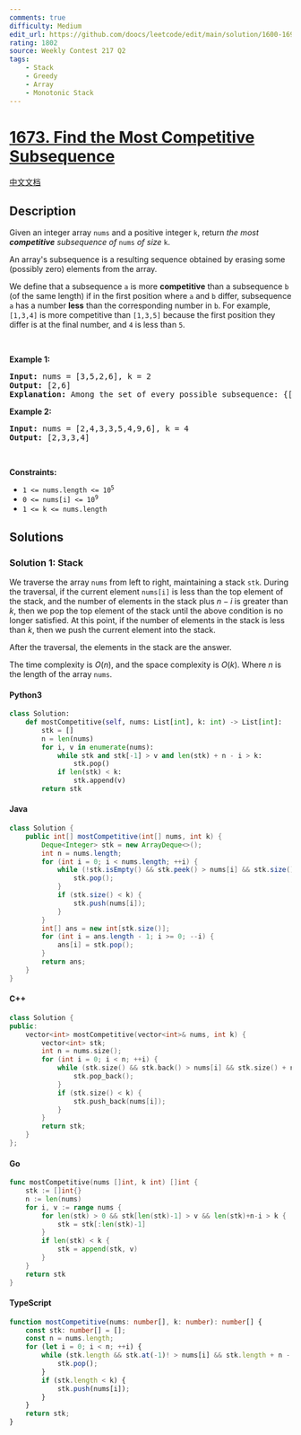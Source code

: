 ```yaml
---
comments: true
difficulty: Medium
edit_url: https://github.com/doocs/leetcode/edit/main/solution/1600-1699/1673.Find%20the%20Most%20Competitive%20Subsequence/README_EN.md
rating: 1802
source: Weekly Contest 217 Q2
tags:
    - Stack
    - Greedy
    - Array
    - Monotonic Stack
---
```


<!-- problem:start -->

# [1673. Find the Most Competitive Subsequence](https://leetcode.com/problems/find-the-most-competitive-subsequence)

[中文文档](/solution/1600-1699/1673.Find%20the%20Most%20Competitive%20Subsequence/README.md)

## Description

<!-- description:start -->

<p>Given an integer array <code>nums</code> and a positive integer <code>k</code>, return <em>the most<strong> competitive</strong> subsequence of </em><code>nums</code> <em>of size </em><code>k</code>.</p>

<p>An array&#39;s subsequence is a resulting sequence obtained by erasing some (possibly zero) elements from the array.</p>

<p>We define that a subsequence <code>a</code> is more <strong>competitive</strong> than a subsequence <code>b</code> (of the same length) if in the first position where <code>a</code> and <code>b</code> differ, subsequence <code>a</code> has a number <strong>less</strong> than the corresponding number in <code>b</code>. For example, <code>[1,3,4]</code> is more competitive than <code>[1,3,5]</code> because the first position they differ is at the final number, and <code>4</code> is less than <code>5</code>.</p>

<p>&nbsp;</p>
<p><strong class="example">Example 1:</strong></p>

<pre>
<strong>Input:</strong> nums = [3,5,2,6], k = 2
<strong>Output:</strong> [2,6]
<strong>Explanation:</strong> Among the set of every possible subsequence: {[3,5], [3,2], [3,6], [5,2], [5,6], [2,6]}, [2,6] is the most competitive.
</pre>

<p><strong class="example">Example 2:</strong></p>

<pre>
<strong>Input:</strong> nums = [2,4,3,3,5,4,9,6], k = 4
<strong>Output:</strong> [2,3,3,4]
</pre>

<p>&nbsp;</p>
<p><strong>Constraints:</strong></p>

<ul>
	<li><code>1 &lt;= nums.length &lt;= 10<sup>5</sup></code></li>
	<li><code>0 &lt;= nums[i] &lt;= 10<sup>9</sup></code></li>
	<li><code>1 &lt;= k &lt;= nums.length</code></li>
</ul>

<!-- description:end -->

## Solutions

<!-- solution:start -->

### Solution 1: Stack

We traverse the array `nums` from left to right, maintaining a stack `stk`. During the traversal, if the current element `nums[i]` is less than the top element of the stack, and the number of elements in the stack plus $n-i$ is greater than $k$, then we pop the top element of the stack until the above condition is no longer satisfied. At this point, if the number of elements in the stack is less than $k$, then we push the current element into the stack.

After the traversal, the elements in the stack are the answer.

The time complexity is $O(n)$, and the space complexity is $O(k)$. Where $n$ is the length of the array `nums`.

<!-- tabs:start -->

#### Python3

```python
class Solution:
    def mostCompetitive(self, nums: List[int], k: int) -> List[int]:
        stk = []
        n = len(nums)
        for i, v in enumerate(nums):
            while stk and stk[-1] > v and len(stk) + n - i > k:
                stk.pop()
            if len(stk) < k:
                stk.append(v)
        return stk
```

#### Java

```java
class Solution {
    public int[] mostCompetitive(int[] nums, int k) {
        Deque<Integer> stk = new ArrayDeque<>();
        int n = nums.length;
        for (int i = 0; i < nums.length; ++i) {
            while (!stk.isEmpty() && stk.peek() > nums[i] && stk.size() + n - i > k) {
                stk.pop();
            }
            if (stk.size() < k) {
                stk.push(nums[i]);
            }
        }
        int[] ans = new int[stk.size()];
        for (int i = ans.length - 1; i >= 0; --i) {
            ans[i] = stk.pop();
        }
        return ans;
    }
}
```

#### C++

```cpp
class Solution {
public:
    vector<int> mostCompetitive(vector<int>& nums, int k) {
        vector<int> stk;
        int n = nums.size();
        for (int i = 0; i < n; ++i) {
            while (stk.size() && stk.back() > nums[i] && stk.size() + n - i > k) {
                stk.pop_back();
            }
            if (stk.size() < k) {
                stk.push_back(nums[i]);
            }
        }
        return stk;
    }
};
```

#### Go

```go
func mostCompetitive(nums []int, k int) []int {
	stk := []int{}
	n := len(nums)
	for i, v := range nums {
		for len(stk) > 0 && stk[len(stk)-1] > v && len(stk)+n-i > k {
			stk = stk[:len(stk)-1]
		}
		if len(stk) < k {
			stk = append(stk, v)
		}
	}
	return stk
}
```

#### TypeScript

```ts
function mostCompetitive(nums: number[], k: number): number[] {
    const stk: number[] = [];
    const n = nums.length;
    for (let i = 0; i < n; ++i) {
        while (stk.length && stk.at(-1)! > nums[i] && stk.length + n - i > k) {
            stk.pop();
        }
        if (stk.length < k) {
            stk.push(nums[i]);
        }
    }
    return stk;
}
```

<!-- tabs:end -->

<!-- solution:end -->

<!-- problem:end -->
